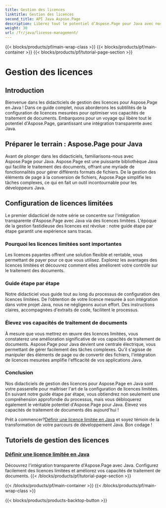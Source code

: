 ```yaml
---
title: Gestion des licences
linktitle: Gestion des licences
second_title: API Java Aspose.Page
description: Libérez tout le potentiel d’Aspose.Page pour Java avec nos didacticiels de gestion des licences. Configurez des licences limitées en toute transparence pour améliorer les capacités de traitement des documents.
weight: 30
url: /fr/java/license-management/
---
```


{{< blocks/products/pf/main-wrap-class >}}
{{< blocks/products/pf/main-container >}}
{{< blocks/products/pf/tutorial-page-section >}}

# Gestion des licences

## Introduction

Bienvenue dans les didacticiels de gestion des licences pour Aspose.Page en Java ! Dans ce guide complet, nous aborderons les subtilités de la configuration de licences mesurées pour optimiser vos capacités de traitement de documents. Embarquons pour un voyage qui libère tout le potentiel d'Aspose.Page, garantissant une intégration transparente avec Java.

## Préparer le terrain : Aspose.Page pour Java

Avant de plonger dans les didacticiels, familiarisons-nous avec Aspose.Page pour Java. Aspose.Page est une puissante bibliothèque Java qui facilite le traitement des documents, offrant une myriade de fonctionnalités pour gérer différents formats de fichiers. De la gestion des éléments de page à la conversion de fichiers, Aspose.Page simplifie les tâches complexes, ce qui en fait un outil incontournable pour les développeurs Java.

## Configuration de licences limitées

Le premier didacticiel de notre série se concentre sur l'intégration transparente d'Aspose.Page avec Java via des licences limitées. L’époque de la gestion fastidieuse des licences est révolue : notre guide étape par étape garantit une expérience sans tracas.

### Pourquoi les licences limitées sont importantes

Les licences payantes offrent une solution flexible et rentable, vous permettant de payer pour ce que vous utilisez. Explorez les avantages des licences limitées et découvrez comment elles améliorent votre contrôle sur le traitement des documents.

### Guide étape par étape

Notre didacticiel vous guide tout au long du processus de configuration des licences limitées. De l’obtention de votre licence mesurée à son intégration dans votre projet Java, nous ne négligeons aucun effort. Des instructions claires, accompagnées d'extraits de code, facilitent le processus.

### Élevez vos capacités de traitement de documents

À mesure que vous mettrez en œuvre des licences limitées, vous constaterez une amélioration significative de vos capacités de traitement de documents. Aspose.Page pour Java devient une centrale électrique, vous permettant de gérer facilement des tâches complexes. Qu'il s'agisse de manipuler des éléments de page ou de convertir des fichiers, l'intégration de licences mesurées amplifie l'efficacité de vos applications Java.

### Conclusion

Nos didacticiels de gestion des licences pour Aspose.Page en Java sont votre passerelle pour maîtriser l'art de la configuration de licences limitées. En suivant notre guide étape par étape, vous obtiendrez non seulement une compréhension approfondie du processus, mais vous débloquerez également le véritable potentiel d'Aspose.Page pour Java. Élevez vos capacités de traitement de documents dès aujourd'hui !

 Prêt à commencer?[Définir une licence limitée en Java](./set-metered-license/) et soyez témoin de la transformation de votre parcours de développement Java. Bon codage !
## Tutoriels de gestion des licences
### [Définir une licence limitée en Java](./set-metered-license/)
Découvrez l'intégration transparente d'Aspose.Page avec Java. Configurez facilement des licences limitées et améliorez vos capacités de traitement de documents.
{{< /blocks/products/pf/tutorial-page-section >}}

{{< /blocks/products/pf/main-container >}}
{{< /blocks/products/pf/main-wrap-class >}}

{{< blocks/products/products-backtop-button >}}
